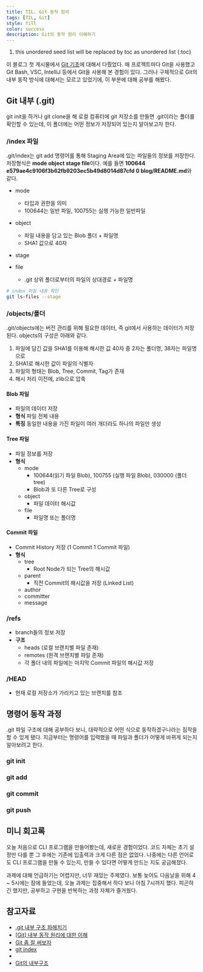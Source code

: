 ```yaml
---
title: TIL. Git 동작 원리
tags: [TIL, Git]
style: fill
color: success
description: Git의 동작 원리 이해하기
---
```


1. this unordered seed list will be replaced by toc as unordered list
{:toc}

이 블로그 첫 게시물에서 [Git 기초](https://jeeyoun-s.github.io/blog/git)에 대해서 다뤘었다. 매 프로젝트마다 Git을 사용했고 Git Bash, VSC, IntelliJ 등에서 Git을 사용해 본 경험이 있다. 그러나 구체적으로 Git의 내부 동작 방식에 대해서는 모르고 있었기에, 이 부분에 대해 공부를 해봤다.

## Git 내부  (.git)
git init을 하거나 git clone을 해 로컬 컴퓨터에 git 저장소를 만들면 .git이라는 폴더를 확인할 수 있는데, 이 폴더에는 어떤 정보가 저장되어 있는지 알아보고자 한다.

### /index 파일
.git/index는 git add 명령어를 통해 Staging Area에 있는 파일들의 정보를 저장한다. 저장형식은 **mode object stage file**이다. 예를 들면 **100644 e579ae4c9106f3b62fb9203ec5b49d8014d87cfd 0 blog/README.md**와 같다.

- mode
    - 타입과 권한을 의미
    - 100644는 일반 파일, 100755는 실행 가능한 일반파일

- object
    - 파일 내용을 담고 있는 Blob 폴더 + 파일명
    - SHA1 값으로 40자

- stage

- file
    - .git 상위 폴더로부터의 파일의 상대경로 + 파일명

```sh
# index 파일 내용 확인
git ls-files --stage
```

### /objects/폴더
.git/objects에는 버전 관리를 위해 필요한 데이터, 즉 git에서 사용하는 데이터가 저장된다. objects의 구성은 아래와 같다.

1. 파일에 담긴 값을 SHA1를 이용해 해시한 값 40자 중 2자는 폴더명, 38자는 파일명으로
2. SHA1로 해시한 값이 파일의 식별자
3. 파일의 형태는 Blob, Tree, Commit, Tag가 존재
4. 해시 처리 이전에, zlib으로 압축

#### Blob 파일
- 파일의 데이터 저장
- **형식** 파일 전체 내용
- **특징** 동일한 내용을 가진 파일이 여러 개더라도 하나의 파일만 생성

#### Tree 파일
- 파일 정보를 저장
- **형식**
    - mode
        - 100644(읽기 파일 Blob), 100755 (실행 파일 Blob), 030000 (폴더 tree)
        - Blob과 또 다른 Tree로 구성
    - object
        - 파일 데이터 해시값
    - file
        - 파일명 또는 폴더명

#### Commit 파일
- Commit History 저장 (1 Commit 1 Commit 파일)
- **형식**
    - tree
        - Root Node가 되는 Tree의 해시값
    - parent
        - 직전 Commit의 해시값을 저장 (Linked List)
    - author
    - committer
    - message

### /refs
- branch들의 정보 저장
- **구조**
    - heads (로컬 브랜치별 파일 존재)
    - remotes (원격 브랜치별 파일 존재)
    - 각 폴더 내의 파일에는 마지막 Commit 파일의 해시값 저장

### /HEAD
- 현재 로컬 저장소가 가리키고 있는 브랜치를 참조

## 명령어 동작 과정
.git 파일 구조에 대해 공부하다 보니, 대략적으로 어떤 식으로 동작하겠구나라는 짐작을 할 수 있게 됐다. 지금부터는 명령어를 입력했을 때 파일과 폴더가 어떻게 바뀌게 되는지 알아보려고 한다.

### git init

### git add

### git commit

### git push

## 미니 회고록
오늘 처음으로 CLI 프로그램을 만들어봤는데, 새로운 경험이었다. 코드 자체는 초기 설정만 다를 뿐 그 후에는 기존에 입출력과 크게 다른 점은 없었다. 나중에는 다른 언어로도 CLI 프로그램을 만들 수 있는지, 만들 수 있다면 어떻게 만드는 지도 궁금해졌다.

과제에 대해 언급하기는 어렵지만, 너무 재밌는 주제였다. 보통 늦어도 다음날을 위해 4 ~ 5시에는 잠에 들었는데, 오늘 과제는 집중해서 하다 보니 아침 7시까지 했다. 피곤하긴 했지만, 공부하고 구현을 반복하는 과정 자체가 즐거웠다.

## 참고자료
- [.git 내부 구조 파헤치기](https://tecoble.techcourse.co.kr/post/2021-07-08-dot-git/)
- [[Git] 내부 동작 원리에 대한 이해](https://it-eldorado.tistory.com/4)
- [Git 좀 잘 써보자](https://wikidocs.net/book/1902)
- [git index](https://johngrib.github.io/wiki/git/index/)
- [](https://coding-groot.tistory.com/68)
- [Git의 내부구조](https://cyberx.tistory.com/81)